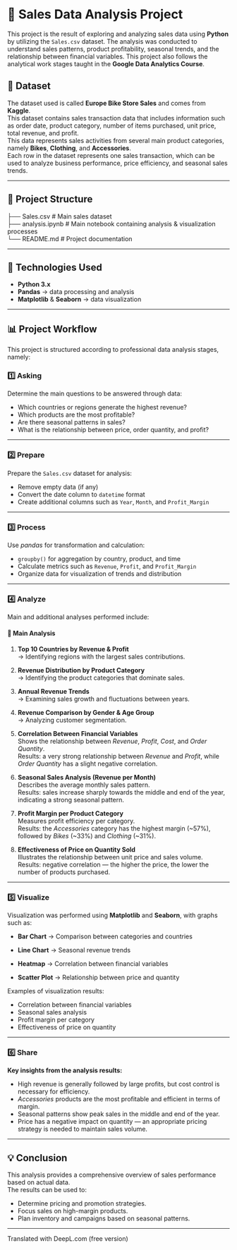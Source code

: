 # 🧾 Sales Data Analysis Project

This project is the result of exploring and analyzing sales data using **Python** by utilizing the `Sales.csv` dataset. The analysis was conducted to understand sales patterns, product profitability, seasonal trends, and the relationship between financial variables. This project also follows the analytical work stages taught in the **Google Data Analytics Course**.

## 📂 Dataset  

The dataset used is called **Europe Bike Store Sales** and comes from **Kaggle**.  
This dataset contains sales transaction data that includes information such as order date, product category, number of items purchased, unit price, total revenue, and profit.  
This data represents sales activities from several main product categories, namely **Bikes**, **Clothing**, and **Accessories**.  
Each row in the dataset represents one sales transaction, which can be used to analyze business performance, price efficiency, and seasonal sales trends.

---

## 📁 Project Structure
├── Sales.csv # Main sales dataset    
├── analysis.ipynb # Main notebook containing analysis & visualization processes    
└── README.md # Project documentation


---

## 🧰 Technologies Used
- **Python 3.x**
- **Pandas** → data processing and analysis  
- **Matplotlib** & **Seaborn** → data visualization  

---

## 📊 Project Workflow

This project is structured according to professional data analysis stages, namely:

### 1️⃣ Asking
Determine the main questions to be answered through data:
- Which countries or regions generate the highest revenue?
- Which products are the most profitable?
- Are there seasonal patterns in sales?
- What is the relationship between price, order quantity, and profit?

---

### 2️⃣ Prepare
Prepare the `Sales.csv` dataset for analysis:
- Remove empty data (if any)  
- Convert the date column to `datetime` format  
- Create additional columns such as `Year`, `Month`, and `Profit_Margin`  

---

### 3️⃣ Process
Use *pandas* for transformation and calculation:
- `groupby()` for aggregation by country, product, and time  
- Calculate metrics such as `Revenue`, `Profit`, and `Profit_Margin`
- Organize data for visualization of trends and distribution

---

### 4️⃣ Analyze
Main and additional analyses performed include:

#### 🔹 Main Analysis
1. **Top 10 Countries by Revenue & Profit**  
  → Identifying regions with the largest sales contributions.  
2. **Revenue Distribution by Product Category**  
  → Identifying the product categories that dominate sales.  
3. **Annual Revenue Trends**  
  → Examining sales growth and fluctuations between years.  
4. **Revenue Comparison by Gender & Age Group**  
  → Analyzing customer segmentation.

5. **Correlation Between Financial Variables**  
   Shows the relationship between *Revenue*, *Profit*, *Cost*, and *Order Quantity*.  
   Results: a very strong relationship between *Revenue* and *Profit*, while *Order Quantity* has a slight negative correlation.

6. **Seasonal Sales Analysis (Revenue per Month)**  
   Describes the average monthly sales pattern.  
   Results: sales increase sharply towards the middle and end of the year, indicating a strong seasonal pattern.

7. **Profit Margin per Product Category**  
   Measures profit efficiency per category.  
   Results: the *Accessories* category has the highest margin (~57%), followed by *Bikes* (~33%) and *Clothing* (~31%).

8. **Effectiveness of Price on Quantity Sold**  
   Illustrates the relationship between unit price and sales volume.  
   Results: negative correlation — the higher the price, the lower the number of products purchased.

---

### 5️⃣ Visualize
Visualization was performed using **Matplotlib** and **Seaborn**, with graphs such as:
- **Bar Chart** → Comparison between categories and countries
  
- **Line Chart** → Seasonal revenue trends  
- **Heatmap** → Correlation between financial variables  
- **Scatter Plot** → Relationship between price and quantity  

Examples of visualization results:
- Correlation between financial variables  
- Seasonal sales analysis  
- Profit margin per category  
- Effectiveness of price on quantity

---

### 6️⃣ Share
**Key insights from the analysis results:**
- High revenue is generally followed by large profits, but cost control is necessary for efficiency.  
- *Accessories* products are the most profitable and efficient in terms of margin.  
- Seasonal patterns show peak sales in the middle and end of the year.  
- Price has a negative impact on quantity — an appropriate pricing strategy is needed to maintain sales volume.  

---

## 💡 Conclusion
This analysis provides a comprehensive overview of sales performance based on actual data.  
The results can be used to:
- Determine pricing and promotion strategies.  
- Focus sales on high-margin products.  
- Plan inventory and campaigns based on seasonal patterns.  

---




Translated with DeepL.com (free version)
